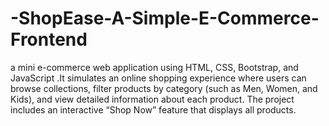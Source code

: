 # -ShopEase-A-Simple-E-Commerce-Frontend
a mini e-commerce web application using  HTML, CSS, Bootstrap, and JavaScript .It simulates an online shopping experience where users can browse collections, filter products by category (such as Men, Women, and Kids), and view detailed information about each product. The project includes an interactive “Shop Now” feature that displays all products.
